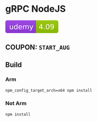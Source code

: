 # gRPC NodeJS

![Udemy](.github/badges/udemy.svg)

## COUPON: `START_AUG`

## Build

### Arm

```
npm_config_target_arch=x64 npm install
```

### Not Arm

```
npm install
```
